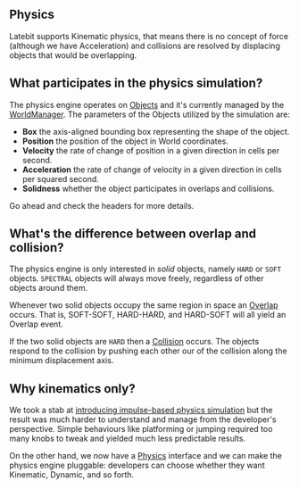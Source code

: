 Physics
---

Latebit supports Kinematic physics, that means there is no concept of force (although we have Acceleration) and collisions are resolved by displacing objects that would be overlapping.

## What participates in the physics simulation?

The physics engine operates on [Objects](../../latebit/core/world/Object.h) and it's currently managed by the [WorldManager](../../latebit/core/world/WorldManager.h).
The parameters of the Objects utilized by the simulation are:

* **Box** the axis-aligned bounding box representing the shape of the object.
* **Position** the position of the object in World coordinates.
* **Velocity** the rate of change of position in a given direction in cells per second.
* **Acceleration** the rate of change of velocity in a given direction in cells per squared second.
* **Solidness** whether the object participates in overlaps and collisions.

Go ahead and check the headers for more details.

## What's the difference between overlap and collision?

The physics engine is only interested in _solid_ objects, namely `HARD` or `SOFT` objects. `SPECTRAL` objects will always move freely, regardless of other objects around them.

Whenever two solid objects occupy the same region in space an [Overlap](../../latebit/core/events/EventOverlap.h) occurs. That is, SOFT-SOFT, HARD-HARD, and HARD-SOFT will all yield an Overlap event.

If the two solid objects are `HARD` then a [Collision](../../latebit/core/events/EventCollision.h) occurs. The objects respond to the collision by pushing each other our of the collision along the minimum displacement axis.

## Why kinematics only?

We took a stab at [introducing impulse-based physics simulation](https://github.com/latebit/latebit-engine/commit/815e900adbf53d7778aaaa6fee60817ad585aeb4) but the result was much harder to understand and manage from the developer's perspective. Simple behaviours like platforming or jumping required too many knobs to tweak and yielded much less predictable results.

On the other hand, we now have a [Physics](../../latebit/core/world/Physics.h) interface and we can make the physics engine pluggable: developers can choose whether they want Kinematic, Dynamic, and so forth.